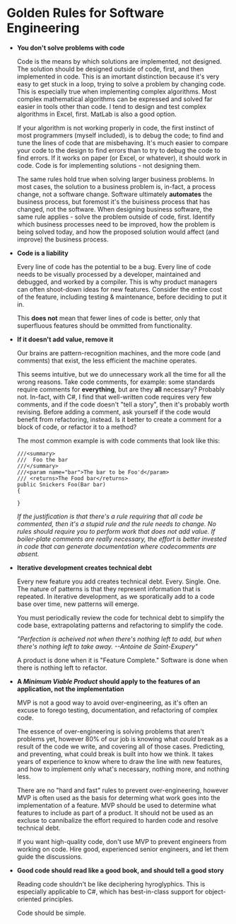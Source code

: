 # Golden Rules for Software Engineering

- **You don't solve problems with code**
  
  Code is the means by which solutions are implemented, not designed. The solution should be designed outside of code, first, and then implemented in code. This is an imortant distinction because it's very easy to get stuck in a loop, trying to solve a problem by changing code. This is especially true when implementing complex algorithms. Most complex mathematical algorithms can be expressed and solved far easier in tools other than code. I tend to design and test complex algorithms in Excel, first. MatLab is also a good option.
  
  If your algorithm is not working properly in code, the first instinct of most programmers (myself included), is to debug the code; to find and tune the lines of code that are misbehaving. It's much easier to compare your code to the design to find errors than to try to debug the code to find errors. If it works on paper (or Excel, or whatever), it should work in code. Code is for implementing solutions - not designing them.
  
  The same rules hold true when solving larger business problems. In most cases, the solution to a business problem is, in-fact, a process change, not a software change. Software ultimately **automates** the business process, but foremost it's the buisiness process that has changed, not the software. When designing business software, the same rule applies - solve the problem outside of code, first. Identify which business processes need to be improved, how the problem is being solved today, and how the proposed solution would affect (and improve) the business process. 

- **Code is a liability**

  Every line of code has the potential to be a bug. Every line of code needs to be visually processed by a developer, maintained and debugged, and worked by a compiler. This is why product managers can often shoot-down ideas for new features. Consider the entire cost of the feature, including testing & maintenance, before deciding to put it in.
  
  This **does not** mean that fewer lines of code is better, only that superfluous features should be ommitted from functionality.

- **If it doesn't add value, remove it**

  Our brains are pattern-recognition machines, and the more code (and comments) that exist, the less efficient the machine operates.
  
  This seems intuitive, but we do unnecessary work all the time for all the wrong reasons. Take code comments, for example: some standards require comments for **everything**, but are they **all** necessary? Probably not. In-fact, with C#, I find that well-written code requires very few comments, and if the code doesn't "tell a story", then it's probably worth revising. Before adding a comment, ask yourself if the code would benefit from refactoring, instead. Is it better to create a comment for a block of code, or refactor it to a method?
  
  The most common example is with code comments that look like this:
  ```
  ///<summary>
  ///  Foo the bar
  ///</summary>
  ///<param name="bar">The bar to be Foo'd</param>
  /// <returns>The Food bar</returns>
  public Snickers Foo(Bar bar)
  {
  
  }
  ```
  
  *If the justification is that there's a rule requiring that all code be commented, then it's a stupid rule and the rule needs to change. No rules should require you to perform work that does not add value. If boiler-plate comments are really necessary, the effort is better invested in code that can generate documentation where codecomments are absent.*
   
- **Iterative development creates technical debt**  

  Every new feature you add creates technical debt. Every. Single. One. The nature of patterns is that they represent information that is repeated. In iterative development, as we sporatically add to a code base over time, new patterns will emerge. 
  
  You must periodically review the code for technical debt to simplify the code base, extrapolating patterns and refactoring to simplify the code.

  *"Perfection is acheived not when there's nothing left to add, but when there's nothing left to take away. --Antoine de Saint-Exupery"* 

  A product is done when it is "Feature Complete." Software is done when there is nothing left to refactor.
    
- **A *Minimum Viable Product* should apply to the features of an application, not the implementation**
  
  MVP is not a good way to avoid over-engineering, as it's often an excuse to forego testing, documentation, and refactoring of complex code.
  
  The essence of over-engineering is solving problems that aren't problems yet, however 80% of our job is knowing what *could* break as a result of the code we write, and covering all of those cases. Predicting, and preventing, what could break is built into how we think.  It takes years of experience to know where to draw the line with new features, and how to implement only what's necessary, nothing more, and nothing less.
  
  There are no "hard and fast" rules to prevent over-engineering, however MVP is often used as the basis for determing what work goes into the implementation of a feature. MVP should be used to determine what features to include as part of a product. It should not be used as an excluse to cannibalize the effort required to harden code and resolve technical debt.
  
  If you want high-quality code, don't use MVP to prevent engineers from working on code. Hire good, experienced senior engineers, and let them guide the discussions. 

- **Good code should read like a good book, and should tell a good story**

  Reading code shouldn't be like deciphering hyroglyphics. This is especially applicable to C#, which has best-in-class support for object-oriented principles. 
  
  Code should be simple.
  
  
